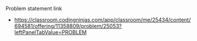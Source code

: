 Problem statement link

- https://classroom.codingninjas.com/app/classroom/me/25434/content/694581/offering/11358809/problem/25053?leftPanelTabValue=PROBLEM
